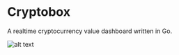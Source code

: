 # Cryptobox
A realtime cryptocurrency value dashboard written in Go.

![alt text][demo]

[demo]: http://i.imgur.com/blD3WIW.gifv "Logo Title Text 2"
